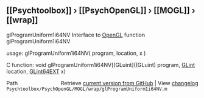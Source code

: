## [[Psychtoolbox]] &#8250; [[PsychOpenGL]] &#8250; [[MOGL]] &#8250; [[wrap]]

glProgramUniform1i64NV  Interface to [OpenGL](OpenGL) function glProgramUniform1i64NV  
  
usage:  glProgramUniform1i64NV( program, location, x )  
  
C function:  void glProgramUniform1i64NV[(GLuint]((GLuint) program, [GLint](GLint) location, [GLint64EXT](GLint64EXT) x)  




<div class="code_header" style="text-align:right;">
  <span style="float:left;">Path&nbsp;&nbsp;</span> <span class="counter">Retrieve <a href=
  "https://raw.github.com/Psychtoolbox-3/Psychtoolbox-3/beta/Psychtoolbox/PsychOpenGL/MOGL/wrap/glProgramUniform1i64NV.m">current version from GitHub</a> | View <a href=
  "https://github.com/Psychtoolbox-3/Psychtoolbox-3/commits/beta/Psychtoolbox/PsychOpenGL/MOGL/wrap/glProgramUniform1i64NV.m">changelog</a></span>
</div>
<div class="code">
  <code>Psychtoolbox/PsychOpenGL/MOGL/wrap/glProgramUniform1i64NV.m</code>
</div>

